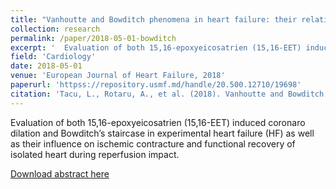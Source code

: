 ```yaml
---
title: "Vanhoutte and Bowditch phenomena in heart failure: their relation to ischemia-reperfusion impact"
collection: research
permalink: /paper/2018-05-01-bowditch
excerpt: '  Evaluation of both 15,16-epoxyeicosatrien (15,16-EET) induced coronaro dilation and Bowditch’s staircase in experimental heart failure (HF) as well as their influence on ischemic contracture and functional recovery of isolated heart during reperfusion impact.'
field: 'Cardiology'
date: 2018-05-01
venue: 'European Journal of Heart Failure, 2018'
paperurl: 'httpss://repository.usmf.md/handle/20.500.12710/19698'
citation: 'Tacu, L., Rotaru, A., et al. (2018). Vanhoutte and Bowditch phenomena in heart failure: their relation to ischemia-reperfusionimpact. European Journal of Heart Failure, 20 (S1), 335.  httpss://doi.org/10.1002/ejhf.1197'
---
```

  Evaluation of both 15,16-epoxyeicosatrien (15,16-EET) induced coronaro dilation and Bowditch’s staircase in experimental heart failure (HF) as well as their influence on ischemic contracture and functional recovery of isolated heart during reperfusion impact.

[Download abstract here](httpss://repository.usmf.md/handle/20.500.12710/19698)

